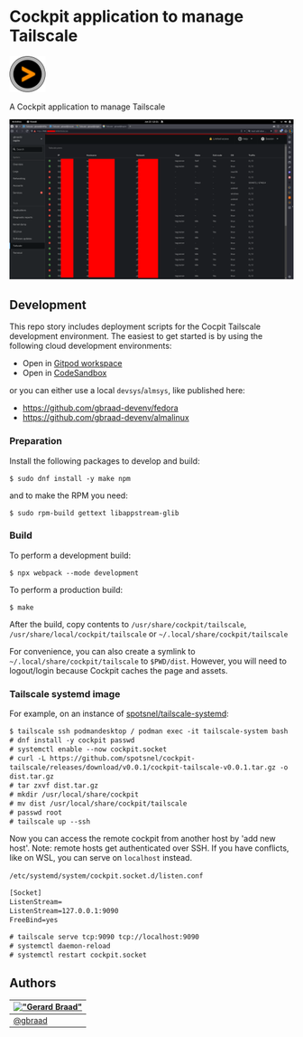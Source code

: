 Cockpit application to manage Tailscale
=======================================

!["Prompt"](https://raw.githubusercontent.com/gbraad/assets/gh-pages/icons/prompt-icon-64.png)


A Cockpit application to manage Tailscale 

![Screenshot](./docs/screenshot.png)



Development
-----------
This repo story includes deployment scripts for the Cocpit Tailscale development environment.
The easiest to get started is by using the following cloud development environments:

  * Open in [Gitpod workspace](https://gitpod.io/#https://github.com/spotsnel/cockpit-tailscale)
  * Open in [CodeSandbox](https://codesandbox.io/p/github/spotsnel/cockpit-tailscale)

or you can either use a local `devsys`/`almsys`, like published here:

  * https://github.com/gbraad-devenv/fedora
  * https://github.com/gbraad-devenv/almalinux


### Preparation

Install the following packages to develop and build:
```
$ sudo dnf install -y make npm
```

and to make the RPM you need:
```
$ sudo rpm-build gettext libappstream-glib
```


### Build

To perform a development build:
```
$ npx webpack --mode development
````

To perform a production build:
```
$ make
```

After the build, copy contents to `/usr/share/cockpit/tailscale`, `/usr/share/local/cockpit/tailscale` or `~/.local/share/cockpit/tailscale`

For convenience, you can also create a symlink to `~/.local/share/cockpit/tailscale` to `$PWD/dist`. However, you will need to logout/login because Cockpit caches the page and assets.


### Tailscale systemd image

For example, on an instance of [spotsnel/tailscale-systemd](https://github.com/spotsnel/tailscale-systemd):
```
$ tailscale ssh podmandesktop / podman exec -it tailscale-system bash
# dnf install -y cockpit passwd
# systemctl enable --now cockpit.socket
# curl -L https://github.com/spotsnel/cockpit-tailscale/releases/download/v0.0.1/cockpit-tailscale-v0.0.1.tar.gz -o dist.tar.gz
# tar zxvf dist.tar.gz 
# mkdir /usr/local/share/cockpit
# mv dist /usr/local/share/cockpit/tailscale
# passwd root
# tailscale up --ssh
```
Now you can access the remote cockpit from another host by 'add new host'.
Note: remote hosts get authenticated over SSH. If you have conflicts, like on WSL, you can serve on `localhost` instead.

`/etc/systemd/system/cockpit.socket.d/listen.conf`
```
[Socket]
ListenStream=
ListenStream=127.0.0.1:9090
FreeBind=yes
```

```
# tailscale serve tcp:9090 tcp://localhost:9090
# systemctl daemon-reload
# systemctl restart cockpit.socket
```


Authors
-------

| [!["Gerard Braad"](http://gravatar.com/avatar/e466994eea3c2a1672564e45aca844d0.png?s=60)](http://gbraad.nl "Gerard Braad <me@gbraad.nl>") |
|---|
| [@gbraad](https://gbraad.nl/social)  |
